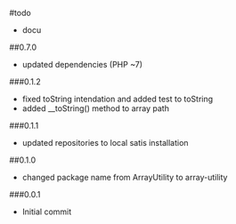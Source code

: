 #todo

- docu

##0.7.0

 - updated dependencies (PHP ~7)

###0.1.2

 - fixed toString intendation and added test to toString
 - added __toString() method to array path

###0.1.1

 - updated repositories to local satis installation

##0.1.0

 - changed package name from ArrayUtility to array-utility

###0.0.1

- Initial commit